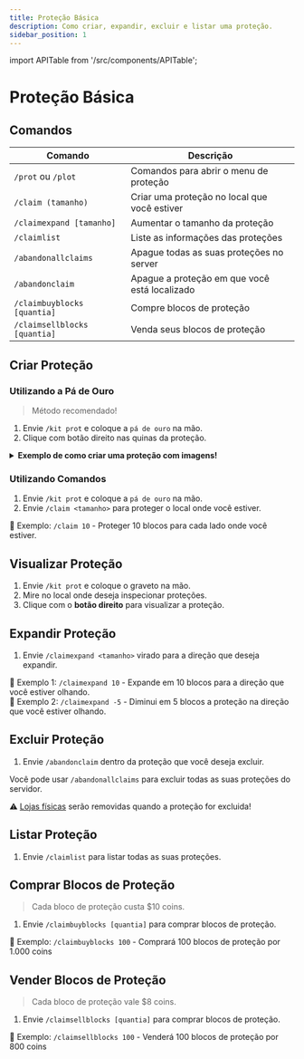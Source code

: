 ```yaml
---
title: Proteção Básica
description: Como criar, expandir, excluir e listar uma proteção.
sidebar_position: 1
---
```


import APITable from '/src/components/APITable';

# Proteção Básica

## Comandos

<APITable>

| Comando | Descrição |
| ------- | --------- |
| `/prot` ou `/plot` | Comandos para abrir o menu de proteção | 
| `/claim (tamanho)` | Criar uma proteção no local que você estiver |
| `/claimexpand [tamanho]` | Aumentar o tamanho da proteção |
| `/claimlist` | Liste as informações das proteções | 
| `/abandonallclaims` | Apague todas as suas proteções no server | 
| `/abandonclaim` | Apague a proteção em que você está localizado |
| `/claimbuyblocks [quantia]` | Compre blocos de proteção |
| `/claimsellblocks [quantia]` | Venda seus blocos de proteção | 

</APITable>

## Criar Proteção

### Utilizando a Pá de Ouro

> Método recomendado!

1. Envie `/kit prot` e coloque a `pá de ouro` na mão.
2. Clique com botão direito nas quinas da proteção.

<details>
  <summary><b>Exemplo de como criar uma proteção com imagens!</b></summary>
  <div>
    <p>1. Vamos proteger a casa da imagem abaixo:</p>
    <img src="https://i.imgur.com/V482iUY.png" alt="Primeiro passo"></img>
    <p></p>
    <br></br>
    <p>2. Envie <code>/kit prot</code> e coloque a pá de ouro na mão.</p>
    <p></p>
    <br></br>
    <p>3. Faça uma torre no meio do local onde deseja proteger e suba nela:</p>
    <img src="https://i.imgur.com/OdiCgWg.png" alt="Quarto passo"></img>
    <p></p>
    <br></br>
    <p>4. Clique com o <b>botão direito</b> para selecionar a primeira quina:</p>
    <img src="https://i.imgur.com/pi5wwS7.png" alt="Quinto passo"></img>
    <p>No local onde for selecionada a primeira quina aparecerá um bloco de diamante.</p>
    <p></p>
    <br></br>
    <p>5. Clique com o <b>botão direito</b> para seleciona a segunda quina:</p>
    <img src="https://i.imgur.com/DQO5LXB.png" alt="Sexto passo"></img>
    <p>No local onde for selecionada a segunda quina aparecerá uma pedra luminosa.</p>
    <p></p>
    <br></br>
    <p>6. <b>Pronto, proteção criada com sucesso!</b></p>
    <p></p>
    <br></br>
    <p>7. Com o graveto na mão, clique com o <b>botão direito</b> no local para ver sua proteção:</p>
    <img src="https://i.imgur.com/kjbiJ4w.png" alt="Oitavo passo"></img>
    <p></p>
    <br></br>
    <p>8. A proteção será circulada por bloco de ouro com pedra luminosa nas quinas:</p>
    <img src="https://i.imgur.com/3IuYIct.png" alt="Nono passo"></img>
  </div>
</details>

### Utilizando Comandos

1. Envie `/kit prot` e coloque a `pá de ouro` na mão.
2. Envie `/claim <tamanho>` para proteger o local onde você estiver.  

🎯 Exemplo: `/claim 10` - Proteger 10 blocos para cada lado onde você estiver.

## Visualizar Proteção

1. Envie `/kit prot` e coloque o graveto na mão.
2. Mire no local onde deseja inspecionar proteções.
3. Clique com o **botão direito** para visualizar a proteção.

## Expandir Proteção

1. Envie `/claimexpand <tamanho>` virado para a direção que deseja expandir.  

🎯 Exemplo 1: `/claimexpand 10` - Expande em 10 blocos para a direção que você estiver olhando.  
🎯 Exemplo 2: `/claimexpand -5` - Diminui em 5 blocos a proteção na direção que você estiver olhando.

## Excluir Proteção

1. Envie `/abandonclaim` dentro da proteção que você deseja excluir.

Você pode usar `/abandonallclaims` para excluir todas as suas proteções do servidor.

⚠️ [Lojas físicas](../lojas/jogador.md) serão removidas quando a proteção for excluida!

## Listar Proteção

1. Envie `/claimlist` para listar todas as suas proteções.

## Comprar Blocos de Proteção

> Cada bloco de proteção custa $10 coins. 

1. Envie `/claimbuyblocks [quantia]` para comprar blocos de proteção.

🎯 Exemplo: `/claimbuyblocks 100` - Comprará 100 blocos de proteção por 1.000 coins

## Vender Blocos de Proteção

> Cada bloco de proteção vale $8 coins. 

1. Envie `/claimsellblocks [quantia]` para comprar blocos de proteção.

🎯 Exemplo: `/claimsellblocks 100` - Venderá 100 blocos de proteção por 800 coins